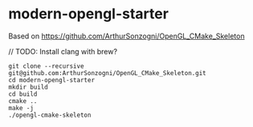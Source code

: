 # modern-opengl-starter

Based on https://github.com/ArthurSonzogni/OpenGL_CMake_Skeleton

// TODO:
Install clang with brew?

```
git clone --recursive git@github.com:ArthurSonzogni/OpenGL_CMake_Skeleton.git
cd modern-opengl-starter
mkdir build
cd build
cmake ..
make -j
./opengl-cmake-skeleton
```

